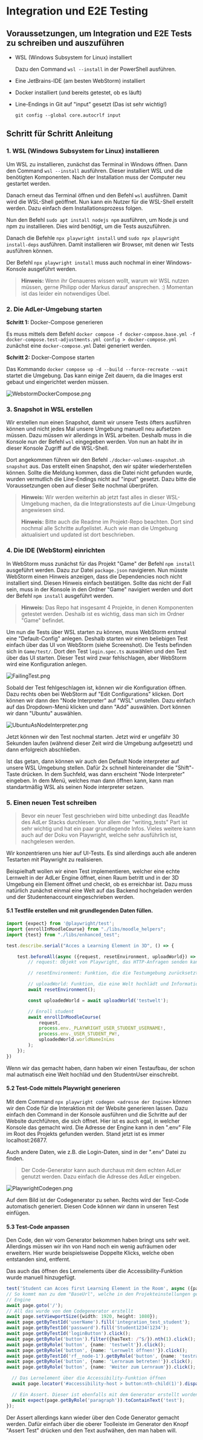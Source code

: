 # Integration und E2E Testing

## Voraussetzungen, um Integration und E2E Tests zu schreiben und auszuführen
- WSL (Windows Subsystem for Linux) installiert

  Dazu den Command `wsl --install` in der PowerShell ausführen.
- Eine JetBrains-IDE (am besten WebStorm) installiert
- Docker installiert (und bereits getestet, ob es läuft)
- Line-Endings in Git auf "input" gesetzt (Das ist sehr wichtig!)

  `git config --global core.autocrlf input`

## Schritt für Schritt Anleitung

### 1. WSL (Windows Subsystem for Linux) installieren
Um WSL zu installieren, zunächst das Terminal in Windows öffnen. Dann den Command `wsl --install` ausführen.
Dieser installiert WSL und die benötigten Komponenten. Nach der Installation muss der Computer neu gestartet werden.

Danach erneut das Terminal öffnen und den Befehl `wsl` ausführen. Damit wird die WSL-Shell geöffnet.
Nun kann ein Nutzer für die WSL-Shell erstellt werden. Dazu einfach dem Installationsprozess folgen.

Nun den Befehl `sudo apt install nodejs npm` ausführen, um Node.js und npm zu installieren. Dies wird benötigt, um die Tests auszuführen.

Danach die Befehle `npx playwright install` und `sudo npx playwright install-deps` ausführen. Damit installieren wir Browser, mit denen wir Tests ausführen können.

Der Befehl `npx playwright install` muss auch nochmal in einer Windows-Konsole ausgeführt werden.

> **Hinweis:** Wenn ihr Genaueres wissen wollt, warum wir WSL nutzen müssen, gerne Philipp oder Markus darauf ansprechen. :) Momentan ist das leider ein notwendiges Übel.

### 2. Die AdLer-Umgebung starten

**Schritt 1:** Docker-Compose generieren

Es muss mittels dem Befehl `docker compose -f docker-compose.base.yml -f docker-compose.test-adjustments.yml config > docker-compose.yml` zunächst eine `docker-compose.yml` Datei generiert werden.

**Schritt 2:** Docker-Compose starten

Das Kommando `docker compose up -d --build --force-recreate --wait` startet die Umgebung. Das kann einige Zeit dauern, da die Images erst gebaut und eingerichtet werden müssen.

![WebstormDockerCompose.png](WebstormDockerCompose.png)

### 3. Snapshot in WSL erstellen

Wir erstellen nun einen Snapshot, damit wir unsere Tests öfters ausführen können und nicht jedes Mal unsere Umgebung manuell neu aufsetzen müssen.
Dazu müssen wir allerdings in WSL arbeiten. Deshalb muss in die Konsole nun der Befehl `wsl` eingegeben werden. Von nun an habt ihr in dieser Konsole Zugriff auf die WSL-Shell.

Dort angekommen führen wir den Befehl `./docker-volumes-snapshot.sh snapshot` aus. Das erstellt einen Snapshot, den wir später wiederherstellen können. Sollte die Meldung kommen, dass die Datei nicht gefunden wurde, wurden vermutlich die
Line-Endings nicht auf "input" gesetzt. Dazu bitte die Voraussetzungen oben auf dieser Seite nochmal überprüfen.

> **Hinweis:** Wir werden weiterhin ab jetzt fast alles in dieser WSL-Umgebung machen, da die Integrationstests auf die Linux-Umgebung angewiesen sind.
>
> **Hinweis:** Bitte auch die Readme im Projekt-Repo beachten. Dort sind nochmal alle Schritte aufgelistet. Auch wie man die Umgebung aktualisiert und updated ist dort beschrieben.

### 4. Die IDE (WebStorm) einrichten
In WebStorm muss zunächst für das Projekt "Game" der Befehl `npm install` ausgeführt werden. Dazu zur Datei `package.json` navigieren. Nun müsste WebStorm einen Hinweis anzeigen, dass die Dependencies noch nicht installiert sind. Diesen Hinweis einfach bestätigen.
Sollte das nicht der Fall sein, muss in der Konsole in den Ordner "Game" navigiert werden und dort der Befehl `npm install` ausgeführt werden.

> **Hinweis:** Das Repo hat insgesamt 4 Projekte, in denen Komponenten getestet werden. Deshalb ist es wichtig, dass man sich im Ordner "Game" befindet.

Um nun die Tests über WSL starten zu können, muss WebStorm erstmal eine "Default-Config" anlegen. Deshalb starten wir einen beliebigen Test einfach über das UI von WebStorm (siehe Screenshot). Die Tests befinden sich in
`Game/test/`. Dort den Test `login.spec.ts` auswählen und den Test über das UI starten. Dieser Test wird zwar fehlschlagen, aber WebStorm wird eine Konfiguration anlegen.

![FailingTest.png](FailingTest.png)

Sobald der Test fehlgeschlagen ist, können wir die Konfiguration öffnen. Dazu rechts oben bei WebStorm auf "Edit Configurations" klicken.
Dort können wir dann den "Node Interpreter" auf "WSL" umstellen. Dazu einfach auf das Dropdown-Menü klicken und dann "Add" auswählen. Dort können wir dann "Ubuntu" auswählen.

![UbuntuAsNodeInterpreter.png](UbuntuAsNodeInterpreter.png)

Jetzt können wir den Test nochmal starten. Jetzt wird er ungefähr 30 Sekunden laufen (während dieser Zeit wird die Umgebung aufgesetzt) und dann erfolgreich abschließen.

Ist das getan, dann können wir auch den Default Node interpreter auf unsere WSL Umgebung stellen. Dafür 2x schnell hintereinander die "Shift"-Taste drücken. In dem Suchfeld, was dann erscheint
"Node Interpreter" eingeben. In dem Menü, welches man dann öffnen kann, kann man standartmäßig WSL als seinen Node interpreter setzen. 

### 5. Einen neuen Test schreiben
>Bevor ein neuer Test geschrieben wird bitte unbedingt das ReadMe des AdLer Stacks durchlesen. Vor allem der "writing_tests" Part ist sehr wichtig und hat ein paar grundlegende Infos.
>Vieles weitere kann auch auf der Doku von Playwright, welche sehr ausführlich ist, nachgelesen werden.

Wir konzentrieren uns hier auf UI-Tests. Es sind allerdings auch alle anderen Testarten mit Playwright zu realisieren. 

Beispielhaft wollen wir einen Test implementieren, welcher eine echte Lernwelt in der AdLer Engine öffnet, einen Raum betritt und in der 3D Umgebung ein Element öffnet und checkt, ob es erreichbar ist.
Dazu muss natürlich zunächst einmal eine Welt auf das Backend hochgeladen werden und der Studentenaccount eingeschrieben werden.
#### 5.1 Testfile erstellen und mit grundlegenden Daten füllen.


```typescript
import {expect} from '@playwright/test';
import {enrollInMoodleCourse} from "./libs/moodle_helpers";
import {test} from "./libs/enhanced_test";

test.describe.serial("Acces a Learning Element in 3D", () => {

    test.beforeAll(async ({request, resetEnvironment, uploadWorld}) => {
        // request: Objekt von Playwright, das HTTP-Anfragen senden kann

        // resetEnvironment: Funktion, die die Testumgebung zurücksetzt. Dazu haben wir WSL aufgesetzt

        // uploadWorld: Funktion, die eine Welt hochlädt und Informationen darüber zurückgibt
        await resetEnvironment();

        const uploadedWorld = await uploadWorld('testwelt');

        // Enroll student
        await enrollInMoodleCourse(
            request,
            process.env._PLAYWRIGHT_USER_STUDENT_USERNAME!,
            process.env._USER_STUDENT_PW!,
            uploadedWorld.worldNameInLms
        );
    });
})
```

Wenn wir das gemacht haben, dann haben wir einen Testaufbau, der schon mal autmatisch eine Welt hochläd und den StudentnUser einschreibt.

#### 5.2 Test-Code mittels Playwright generieren
Mit dem Command `npx playwright codegen <adresse der Engine>` können wir den Code für die Interaktion mit der Website generieren lassen. Dazu einfach den Command in der Konsole ausführen und die Schritte auf der Website durchführen, die sich öffnet.
Hier ist es auch egal, in welcher Konsole das gemacht wird. 
Die Adresse der Engine kann in den ".env" File im Root des Projekts gefunden werden. Stand jetzt ist es immer localhost:26877.

Auch andere Daten, wie z.B. die Login-Daten, sind in der ".env" Datei zu finden.

> Der Code-Generator kann auch durchaus mit dem echten AdLer genutzt werden. Dazu einfach die Adresse des AdLer eingeben.

![PlaywrightCodegen.png](PlaywrightCodegen.png)

Auf dem Bild ist der Codegenerator zu sehen. Rechts wird der Test-Code automatisch generiert. Diesen Code können wir dann in unseren Test einfügen.

#### 5.3 Test-Code anpassen

Den Code, den wir vom Generator bekommen haben bringt uns sehr weit. Allerdings müssen wir ihn von Hand noch ein wenig aufräumen oder erweitern.
Hier wurde beispielsweise Doppelte Klicks, welche oben entstanden sind, entfernt.

Das auch das öffnen des Lernelements über die Accessibility-Funktion wurde manuell hinzugefügt.

```typescript
test('Student can Acces first Learning Element in the Room', async ({page}) => {
// So kommt man zu dem "BaseUrl", welche in den Projekteinstellungen gesetzt wurde. In unserem Fall die AdLer
// Engine
await page.goto('/');
// All das wurde von dem Codegenerator erstellt
await page.setViewportSize({width: 1920, height: 1080});
await page.getByTestId('userName').fill('integration_test_student');
await page.getByTestId('password').fill('Student1234!1234');
await page.getByTestId('loginButton').click();
await page.getByRole('button').filter({hasText: /^$/}).nth(1).click();
await page.getByRole('button', {name: 'testwelt'}).click();
await page.getByRole('button', {name: 'Lernwelt öffnen!'}).click();
await page.getByTestId('rf__node-1').getByRole('button', {name: 'testraum'}).click();
await page.getByRole('button', {name: 'Lernraum betreten!'}).click();
await page.getByRole('button', {name: 'Weiter zum Lernraum'}).click();

  // Das Lernelement über die Accessibility-Funktion öffnen
  await page.locator('#accessibility-host > button:nth-child(1)').dispatchEvent('click');

  // Ein Assert. Dieser ist ebenfalls mit dem Generator erstellt worden
  await expect(page.getByRole('paragraph')).toContainText('test');
});
```
Der Assert allerdings kann wieder über den Code Generator gemacht werden. Dafür einfach über die oberer Toolleiste im Generator den Knopf
"Assert Test" drücken und den Text ausfwähen, den man haben will. 
